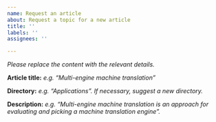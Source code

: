 ```yaml
---
name: Request an article
about: Request a topic for a new article
title: ''
labels: ''
assignees: ''

---
```


_Please replace the content with the relevant details._

**Article title:** _e.g. “Multi-engine machine translation”_

**Directory:** _e.g. “Applications”. If necessary, suggest a new directory._

**Description:** _e.g. “Multi-engine machine translation is an approach for evaluating and picking a machine translation engine”._
